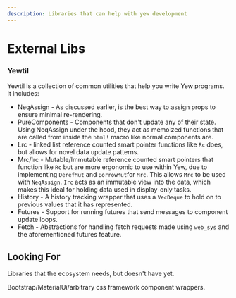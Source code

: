 ```yaml
---
description: Libraries that can help with yew development
---
```


# External Libs

### Yewtil

Yewtil is a collection of common utilities that help you write Yew programs. It includes:

* NeqAssign - As discussed earlier, is the best way to assign props to ensure minimal re-rendering.
* PureComponents - Components that don't update any of their state. Using NeqAssign under the hood, they act as memoized functions that are called from inside the `html!` macro like normal components are.
* Lrc - linked list reference counted smart pointer functions like `Rc` does, but allows for novel data update patterns.
* Mrc/Irc - Mutable/Immutable reference counted smart pointers that function like `Rc` but are more ergonomic to use within Yew, due to implementing `DerefMut` and `BorrowMut`for `Mrc`. This allows `Mrc` to be used with `NeqAssign`. `Irc` acts as an immutable view into the data, which makes this ideal for holding data used in display-only tasks.
* History - A history tracking wrapper that uses a `VecDeque` to hold on to previous values that it has represented.
* Futures - Support for running futures that send messages to component update loops.
* Fetch - Abstractions for handling fetch requests made using `web_sys` and the aforementioned futures feature.

## Looking For

Libraries that the ecosystem needs, but doesn't have yet.

Bootstrap/MaterialUi/arbitrary css framework component wrappers.

